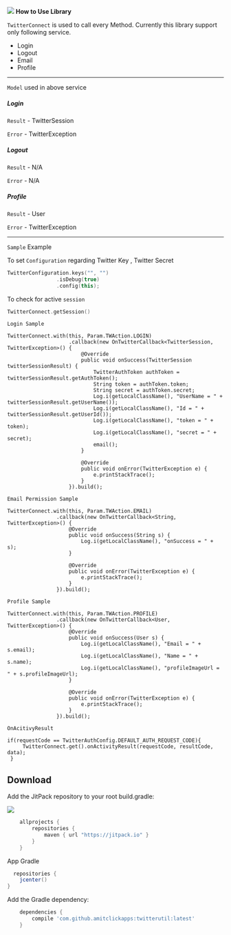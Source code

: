 ![](https://jitpack.io/v/amitclickapps/twitterutil.svg?style=flat-square)
**How to Use Library**


`TwitterConnect` is used to call every Method.
Currently this library support only following service.
- Login
- Logout
- Email
- Profile

----
`Model` used in above service



##### Login

  `Result` - TwitterSession

  `Error` - TwitterException

##### Logout

`Result` - N/A

`Error` - N/A

##### Profile

`Result` - User

`Error` - TwitterException


----

`Sample` Example

To set `Configuration` regarding Twitter Key , Twitter Secret

```kotlin
TwitterConfiguration.keys("", "")
                .isDebug(true)
                .config(this);
```

To check for active `session`

```kotlin
TwitterConnect.getSession()
```

`Login Sample`

```
TwitterConnect.with(this, Param.TWAction.LOGIN)
                    .callback(new OnTwitterCallback<TwitterSession, TwitterException>() {
                        @Override
                        public void onSuccess(TwitterSession twitterSessionResult) {
                            TwitterAuthToken authToken = twitterSessionResult.getAuthToken();
                            String token = authToken.token;
                            String secret = authToken.secret;
                            Log.i(getLocalClassName(), "UserName = " + twitterSessionResult.getUserName());
                            Log.i(getLocalClassName(), "Id = " + twitterSessionResult.getUserId());
                            Log.i(getLocalClassName(), "token = " + token);
                            Log.i(getLocalClassName(), "secret = " + secret);
                            email();
                        }

                        @Override
                        public void onError(TwitterException e) {
                            e.printStackTrace();
                        }
                    }).build();
```

`Email Permission Sample`

```
TwitterConnect.with(this, Param.TWAction.EMAIL)
                .callback(new OnTwitterCallback<String, TwitterException>() {
                    @Override
                    public void onSuccess(String s) {
                        Log.i(getLocalClassName(), "onSuccess = " + s);
                    }

                    @Override
                    public void onError(TwitterException e) {
                        e.printStackTrace();
                    }
                }).build();
```

`Profile Sample`

```
TwitterConnect.with(this, Param.TWAction.PROFILE)
                .callback(new OnTwitterCallback<User, TwitterException>() {
                    @Override
                    public void onSuccess(User s) {
                        Log.i(getLocalClassName(), "Email = " + s.email);
                        Log.i(getLocalClassName(), "Name = " + s.name);
                        Log.i(getLocalClassName(), "profileImageUrl = " + s.profileImageUrl);
                    }

                    @Override
                    public void onError(TwitterException e) {
                        e.printStackTrace();
                    }
                }).build();
```

`OnAcitivyResult`

```
if(requestCode == TwitterAuthConfig.DEFAULT_AUTH_REQUEST_CODE){
     TwitterConnect.get().onActivityResult(requestCode, resultCode, data);
 }
```

Download
--------
Add the JitPack repository to your root build.gradle:

![](https://jitpack.io/v/amitclickapps/twitterutil.svg?style=flat-square)


```groovy
	allprojects {
		repositories {
			maven { url "https://jitpack.io" }
		}
	}
```
App Gradle
```groovy
  repositories {
    jcenter()
}
```
Add the Gradle dependency:
```groovy
	dependencies {
		compile 'com.github.amitclickapps:twitterutil:latest'
	}
```